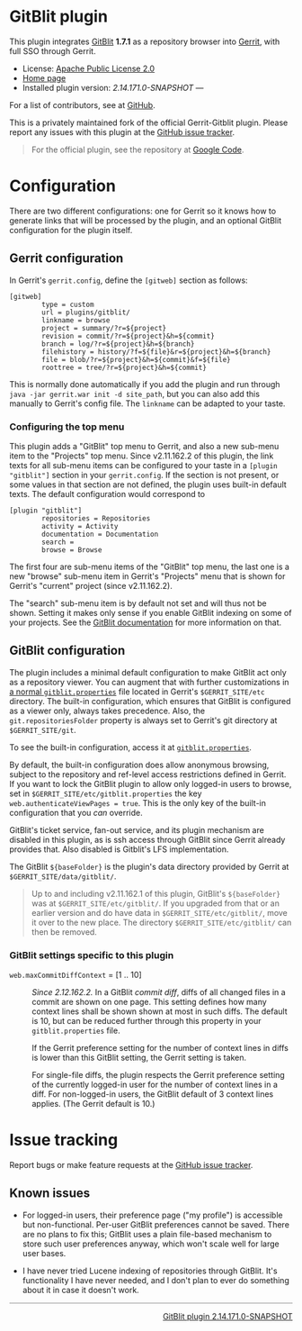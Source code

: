 # GitBlit plugin

This plugin integrates [GitBlit](https://github.com/gitblit/gitblit) **1.7.1** as a repository browser into [Gerrit](https://code.google.com/p/gerrit/),
with full SSO through Gerrit.

* License: [Apache Public License 2.0](http://www.apache.org/licenses/LICENSE-2.0)
* [Home page](https://github.com/tomaswolf/gerrit-gitblit-plugin)
* Installed plugin version: <em id='gerrit-gitblit-current-version'>2.14.171.0-SNAPSHOT</em> &mdash; <a id='gerrit-gitblit-version-check' style='display:none;' href='#'>Check for updates</a>

For a list of contributors, see at [GitHub](https://github.com/tomaswolf/gerrit-gitblit-plugin/graphs/contributors).

This is a privately maintained fork of the official Gerrit-Gitblit plugin. Please report any issues with this plugin at the [GitHub issue tracker](https://github.com/tomaswolf/gerrit-gitblit-plugin/issues).

> For the official plugin, see the repository at [Google Code](https://gerrit.googlesource.com/plugins/gitblit/+/master).

# Configuration

There are two different configurations: one for Gerrit so it knows how to generate links that will be processed by the plugin, and
an optional GitBlit configuration for the plugin itself.

## Gerrit configuration

In Gerrit's `gerrit.config`, define the `[gitweb]` section as follows:

	[gitweb]
	        type = custom
	        url = plugins/gitblit/
	        linkname = browse
	        project = summary/?r=${project}
	        revision = commit/?r=${project}&h=${commit}
	        branch = log/?r=${project}&h=${branch}
	        filehistory = history/?f=${file}&r=${project}&h=${branch}
	        file = blob/?r=${project}&h=${commit}&f=${file}
	        roottree = tree/?r=${project}&h=${commit}

This is normally done automatically if you add the plugin and run through `java -jar gerrit.war init -d site_path`, but you can also
add this manually to Gerrit's config file. The `linkname` can be adapted to your taste.

### Configuring the top menu

This plugin adds a "GitBlit" top menu to Gerrit, and also a new sub-menu item to the "Projects" top menu. Since v2.11.162.2 of this plugin, the link
texts for all sub-menu items can be configured to your taste in a `[plugin "gitblit"]` section in your `gerrit.config`. If the section is not present,
or some values in that section are not defined, the plugin uses built-in default texts. The default configuration would correspond to

	[plugin "gitblit"]
	        repositories = Repositories
	        activity = Activity
	        documentation = Documentation
	        search =
	        browse = Browse

The first four are sub-menu items of the "GitBlit" top menu, the last one is a new "browse" sub-menu item in Gerrit's "Projects" menu that is shown
for Gerrit's "current" project (since v2.11.162.2).

The "search" sub-menu item is by default not set and will thus not be shown. Setting it makes only sense if you enable GitBlit indexing on some of
your projects. See the [GitBlit documentation](http://gitblit.com/setup_lucene.html) for more information on that.
 
## GitBlit configuration

The plugin includes a minimal default configuration to make GitBlit act only as a repository viewer. You can augment that with further
customizations in [a normal `gitblit.properties`](http://gitblit.com/properties.html) file located in Gerrit's `$GERRIT_SITE/etc` directory.
The built-in configuration, which ensures that GitBlit is configured as a viewer only, always takes precedence. Also, the `git.repositoriesFolder`
property is always set to Gerrit's git directory at `$GERRIT_SITE/git`.

To see the built-in configuration, access it at [`gitblit.properties`](../src/main/resources/gitblit.properties).

By default, the built-in configuration does allow anonymous browsing, subject to the repository and ref-level access restrictions defined in Gerrit.
If you want to lock the GitBlit plugin to allow only logged-in users to browse, set in `$GERRIT_SITE/etc/gitblit.properties` the key
`web.authenticateViewPages = true`. This is the only key of the built-in configuration that you _can_ override. 

GitBlit's ticket service, fan-out service, and its plugin mechanism are disabled in this plugin, as is ssh access through GitBlit since Gerrit
already provides that. Also disabled is Gitblit's LFS implementation.

The GitBlit `${baseFolder}` is the plugin's data directory provided by Gerrit at `$GERRIT_SITE/data/gitblit/`.

> Up to and including v2.11.162.1 of this plugin, GitBlit's `${baseFolder}` was at `$GERRIT_SITE/etc/gitblit/`. If you upgraded from that or an earlier
> version and do have data in `$GERRIT_SITE/etc/gitblit/`, move it over to the new place. The directory `$GERRIT_SITE/etc/gitblit/` can then be removed.

### GitBlit settings specific to this plugin

<dl>
	<dt><code>web.maxCommitDiffContext</code> = [1 .. 10]</dt>
	<dd>
		<p>
			<em>Since 2.12.162.2.</em> In a GitBlit <em>commit diff</em>, diffs of all changed files in a commit are shown on one page. This setting
			defines how many context lines shall be shown shown at most in such diffs. The default is 10, but can be reduced further through this property
			in your <code>gitblit.properties</code> file.
		</p>
		<p>
			If the Gerrit preference setting for the number of context lines in diffs is lower than this GitBlit setting, the Gerrit setting is taken.
		</p>
		<p>
			For single-file diffs, the plugin respects the Gerrit preference setting of the currently logged-in user for the number of context lines
			in a diff. For non-logged-in users, the GitBlit default of 3 context lines applies. (The Gerrit default is 10.)
		</p>
	</dd>
</dl>
	

# Issue tracking

Report bugs or make feature requests at the [GitHub issue tracker](https://github.com/tomaswolf/gerrit-gitblit-plugin/issues).

## Known issues

* For logged-in users, their preference page ("my profile") is accessible but non-functional. Per-user GitBlit preferences cannot be saved. There are no
  plans to fix this; GitBlit uses a plain file-based mechanism to store such user preferences anyway, which won't scale well for large user bases.

* I have never tried Lucene indexing of repositories through GitBlit. It's functionality I have never needed, and I don't plan to ever do something about
  it in case it doesn't work.

<hr style="color: #C0C0C0; background-color: #C0C0C0; border-color: #C0C0C0; height: 2px;" />
<div style="float:right;">
<a href="https://github.com/tomaswolf/gerrit-gitblit-plugin" target="_blank">GitBlit plugin 2.14.171.0-SNAPSHOT</a>
</div>
<script type="text/javascript" src="version_check.js"></script>

